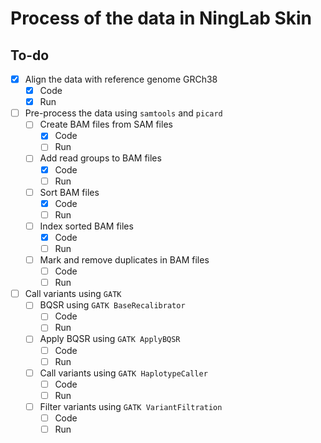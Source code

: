 # Process of the data in NingLab Skin

## To-do

- [x] Align the data with reference genome GRCh38
    - [x] Code
    - [x] Run
- [ ] Pre-process the data using `samtools` and `picard`
  - [ ] Create BAM files from SAM files
    - [x] Code
    - [ ] Run
  - [ ] Add read groups to BAM files
    - [x] Code
    - [ ] Run
  - [ ] Sort BAM files
    - [x] Code
    - [ ] Run
  - [ ] Index sorted BAM files
    - [x] Code
    - [ ] Run
  - [ ] Mark and remove duplicates in BAM files
    - [ ] Code
    - [ ] Run
- [ ] Call variants using `GATK`
  - [ ] BQSR using `GATK BaseRecalibrator`
    - [ ] Code
    - [ ] Run
  - [ ] Apply BQSR using `GATK ApplyBQSR`
    - [ ] Code
    - [ ] Run
  - [ ] Call variants using `GATK HaplotypeCaller`
    - [ ] Code
    - [ ] Run
  - [ ] Filter variants using `GATK VariantFiltration`
    - [ ] Code
    - [ ] Run
